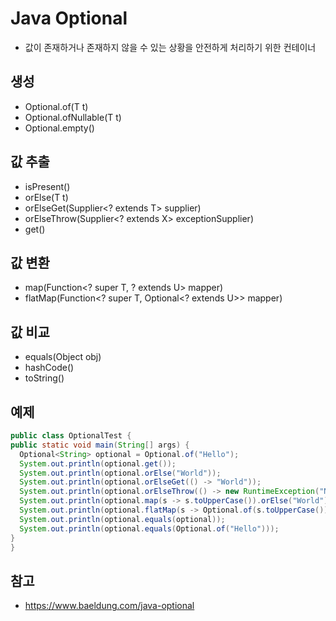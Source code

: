 # Java Optional
- 값이 존재하거나 존재하지 않을 수 있는 상황을 안전하게 처리하기 위한 컨테이너

## 생성
- Optional.of(T t)
- Optional.ofNullable(T t)
- Optional.empty()

## 값 추출
- isPresent()
- orElse(T t)
- orElseGet(Supplier<? extends T> supplier)
- orElseThrow(Supplier<? extends X> exceptionSupplier)
- get()

## 값 변환
- map(Function<? super T, ? extends U> mapper)
- flatMap(Function<? super T, Optional<? extends U>> mapper)

## 값 비교
- equals(Object obj)
- hashCode()
- toString()

## 예제
```java
public class OptionalTest {
public static void main(String[] args) {
  Optional<String> optional = Optional.of("Hello");
  System.out.println(optional.get());
  System.out.println(optional.orElse("World"));
  System.out.println(optional.orElseGet(() -> "World"));
  System.out.println(optional.orElseThrow(() -> new RuntimeException("No value present")));
  System.out.println(optional.map(s -> s.toUpperCase()).orElse("World"));
  System.out.println(optional.flatMap(s -> Optional.of(s.toUpperCase())).orElse("World"));
  System.out.println(optional.equals(optional));
  System.out.println(optional.equals(Optional.of("Hello")));
}
}
```

## 참고
- https://www.baeldung.com/java-optional

